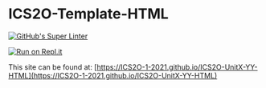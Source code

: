# ICS2O-Template-HTML

[![GitHub's Super Linter](https://github.com/ICS2O-1-2021/ICS2O-UnitX-YY-HTML/workflows/GitHub's%20Super%20Linter/badge.svg)](https://github.com/ICS2O-1-2021/ICS2O-UnitX-YY-HTML/actions)

[![Run on Repl.it](https://repl.it/badge/github/ICS2O-1-2021/ICS2O-UnitX-YY-HTML)](https://repl.it/github/ICS2O-1-2021/ICS2O-UnitX-YY-HTML)

This site can be found at: [https://ICS2O-1-2021.github.io/ICS2O-UnitX-YY-HTML](https://ICS2O-1-2021.github.io/ICS2O-UnitX-YY-HTML)